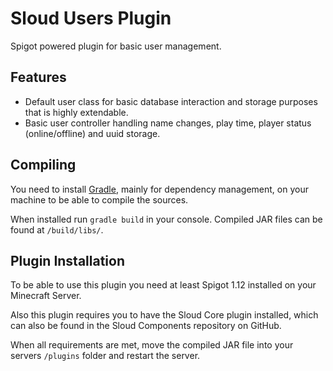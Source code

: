 # Sloud Users Plugin

Spigot powered plugin for basic user management.

## Features

* Default user class for basic database interaction and storage purposes that is highly extendable.
* Basic user controller handling name changes, play time, player status (online/offline) and uuid storage.

## Compiling

You need to install [Gradle](https://gradle.org/), mainly for dependency management, on your machine to be able to compile the sources.

When installed run `gradle build` in your console. Compiled JAR files can be found at `/build/libs/`.

## Plugin Installation

To be able to use this plugin you need at least Spigot 1.12 installed on your Minecraft Server.

Also this plugin requires you to have the Sloud Core plugin installed, which can also be found in the Sloud Components repository on GitHub.

When all requirements are met, move the compiled JAR file into your servers `/plugins` folder and restart the server.
